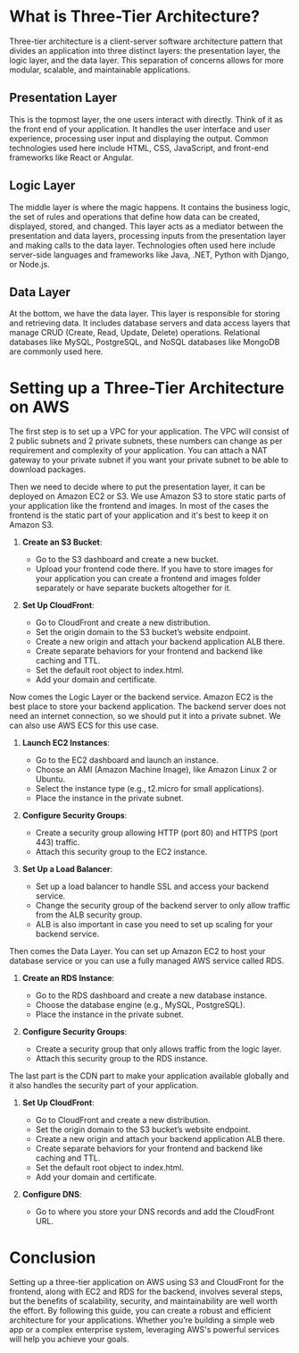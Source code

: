 # What is Three-Tier Architecture?

Three-tier architecture is a client-server software architecture pattern that divides an application into three distinct layers: the presentation layer, the logic layer, and the data layer. This separation of concerns allows for more modular, scalable, and maintainable applications.

## Presentation Layer
This is the topmost layer, the one users interact with directly. Think of it as the front end of your application. It handles the user interface and user experience, processing user input and displaying the output. Common technologies used here include HTML, CSS, JavaScript, and front-end frameworks like React or Angular.

## Logic Layer
The middle layer is where the magic happens. It contains the business logic, the set of rules and operations that define how data can be created, displayed, stored, and changed. This layer acts as a mediator between the presentation and data layers, processing inputs from the presentation layer and making calls to the data layer. Technologies often used here include server-side languages and frameworks like Java, .NET, Python with Django, or Node.js.

## Data Layer
At the bottom, we have the data layer. This layer is responsible for storing and retrieving data. It includes database servers and data access layers that manage CRUD (Create, Read, Update, Delete) operations. Relational databases like MySQL, PostgreSQL, and NoSQL databases like MongoDB are commonly used here.

# Setting up a Three-Tier Architecture on AWS

The first step is to set up a VPC for your application. The VPC will consist of 2 public subnets and 2 private subnets, these numbers can change as per requirement and complexity of your application. You can attach a NAT gateway to your private subnet if you want your private subnet to be able to download packages.

Then we need to decide where to put the presentation layer, it can be deployed on Amazon EC2 or S3. We use Amazon S3 to store static parts of your application like the frontend and images. In most of the cases the frontend is the static part of your application and it's best to keep it on Amazon S3.

1. **Create an S3 Bucket**:
   - Go to the S3 dashboard and create a new bucket.
   - Upload your frontend code there. If you have to store images for your application you can create a frontend and images folder separately or have separate buckets altogether for it.

2. **Set Up CloudFront**:
   - Go to CloudFront and create a new distribution.
   - Set the origin domain to the S3 bucket’s website endpoint.
   - Create a new origin and attach your backend application ALB there.
   - Create separate behaviors for your frontend and backend like caching and TTL.
   - Set the default root object to index.html.
   - Add your domain and certificate.

Now comes the Logic Layer or the backend service. Amazon EC2 is the best place to store your backend application. The backend server does not need an internet connection, so we should put it into a private subnet. We can also use AWS ECS for this use case.

1. **Launch EC2 Instances**:
   - Go to the EC2 dashboard and launch an instance.
   - Choose an AMI (Amazon Machine Image), like Amazon Linux 2 or Ubuntu.
   - Select the instance type (e.g., t2.micro for small applications).
   - Place the instance in the private subnet.

2. **Configure Security Groups**:
   - Create a security group allowing HTTP (port 80) and HTTPS (port 443) traffic.
   - Attach this security group to the EC2 instance.

3. **Set Up a Load Balancer**:
   - Set up a load balancer to handle SSL and access your backend service.
   - Change the security group of the backend server to only allow traffic from the ALB security group.
   - ALB is also important in case you need to set up scaling for your backend service.

Then comes the Data Layer. You can set up Amazon EC2 to host your database service or you can use a fully managed AWS service called RDS.

1. **Create an RDS Instance**:
   - Go to the RDS dashboard and create a new database instance.
   - Choose the database engine (e.g., MySQL, PostgreSQL).
   - Place the instance in the private subnet.

2. **Configure Security Groups**:
   - Create a security group that only allows traffic from the logic layer.
   - Attach this security group to the RDS instance.

The last part is the CDN part to make your application available globally and it also handles the security part of your application.

1. **Set Up CloudFront**:
   - Go to CloudFront and create a new distribution.
   - Set the origin domain to the S3 bucket’s website endpoint.
   - Create a new origin and attach your backend application ALB there.
   - Create separate behaviors for your frontend and backend like caching and TTL.
   - Set the default root object to index.html.
   - Add your domain and certificate.

2. **Configure DNS**:
   - Go to where you store your DNS records and add the CloudFront URL.

# Conclusion

Setting up a three-tier application on AWS using S3 and CloudFront for the frontend, along with EC2 and RDS for the backend, involves several steps, but the benefits of scalability, security, and maintainability are well worth the effort. By following this guide, you can create a robust and efficient architecture for your applications. Whether you’re building a simple web app or a complex enterprise system, leveraging AWS's powerful services will help you achieve your goals.


